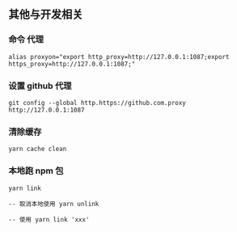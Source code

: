 ## 其他与开发相关

### 命令 代理
`
alias proxyon="export http_proxy=http://127.0.0.1:1087;export https_proxy=http://127.0.0.1:1087;"
`
### 设置 github 代理
`
git config --global http.https://github.com.proxy http://127.0.0.1:1087
`

### 清除缓存
```
yarn cache clean
```
### 本地跑 npm 包
```
yarn link

-- 取消本地使用 yarn unlink

-- 使用 yarn link 'xxx'
```
